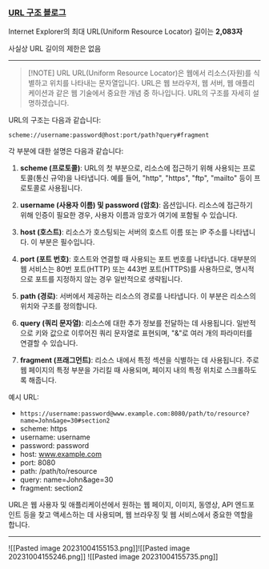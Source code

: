 ### [URL 구조 블로그](https://www.beusable.net/blog/?p=4507)

Internet Explorer의 최대 URL(Uniform Resource Locator) 길이는 **2,083자**

사실상 URL 길이의 제한은 없음

---

> [!NOTE] URL
> URL(Uniform Resource Locator)은 웹에서 리소스(자원)를 식별하고 위치를 나타내는 문자열입니다. 
> URL은 웹 브라우저, 웹 서버, 웹 애플리케이션과 같은 웹 기술에서 중요한 개념 중 하나입니다. 
> URL의 구조를 자세히 설명하겠습니다.

URL의 구조는 다음과 같습니다:

```
scheme://username:password@host:port/path?query#fragment
```

각 부분에 대한 설명은 다음과 같습니다:

1. **scheme (프로토콜)**: URL의 첫 부분으로, 리소스에 접근하기 위해 사용되는 프로토콜(통신 규약)을 나타냅니다. 예를 들어, "http", "https", "ftp", "mailto" 등이 프로토콜로 사용됩니다.

2. **username (사용자 이름) 및 password (암호)**: 옵션입니다. 리소스에 접근하기 위해 인증이 필요한 경우, 사용자 이름과 암호가 여기에 포함될 수 있습니다.

3. **host (호스트)**: 리소스가 호스팅되는 서버의 호스트 이름 또는 IP 주소를 나타냅니다. 이 부분은 필수입니다.

4. **port (포트 번호)**: 호스트와 연결할 때 사용되는 포트 번호를 나타냅니다. 대부분의 웹 서비스는 80번 포트(HTTP) 또는 443번 포트(HTTPS)를 사용하므로, 명시적으로 포트를 지정하지 않는 경우 일반적으로 생략됩니다.

5. **path (경로)**: 서버에서 제공하는 리소스의 경로를 나타냅니다. 이 부분은 리소스의 위치와 구조를 정의합니다.

6. **query (쿼리 문자열)**: 리소스에 대한 추가 정보를 전달하는 데 사용됩니다. 일반적으로 키와 값으로 이루어진 쿼리 문자열로 표현되며, "&"로 여러 개의 파라미터를 연결할 수 있습니다.

7. **fragment (프래그먼트)**: 리소스 내에서 특정 섹션을 식별하는 데 사용됩니다. 주로 웹 페이지의 특정 부분을 가리킬 때 사용되며, 페이지 내의 특정 위치로 스크롤하도록 해줍니다.

예시 URL:
  - `https://username:password@www.example.com:8080/path/to/resource?name=John&age=30#section2`
  - scheme: https
  - username: username
  - password: password
  - host: www.example.com
  - port: 8080
  - path: /path/to/resource
  - query: name=John&age=30
  - fragment: section2

URL은 웹 사용자 및 애플리케이션에서 원하는 웹 페이지, 이미지, 동영상, API 엔드포인트 등을 찾고 액세스하는 데 사용되며, 웹 브라우징 및 웹 서비스에서 중요한 역할을 합니다.

---

![[Pasted image 20231004155153.png]]![[Pasted image 20231004155246.png]]
![[Pasted image 20231004155735.png]]